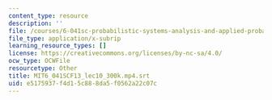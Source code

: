 ```yaml
---
content_type: resource
description: ''
file: /courses/6-041sc-probabilistic-systems-analysis-and-applied-probability-fall-2013/e5175937f4d15c888da5f0562a22c07c_MIT6_041SCF13_lec10_300k.mp4.vtt
file_type: application/x-subrip
learning_resource_types: []
license: https://creativecommons.org/licenses/by-nc-sa/4.0/
ocw_type: OCWFile
resourcetype: Other
title: MIT6_041SCF13_lec10_300k.mp4.srt
uid: e5175937-f4d1-5c88-8da5-f0562a22c07c
---
```

